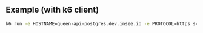 
## Example (with k6 client)

```bash
k6 run -e HOSTNAME=queen-api-postgres.dev.insee.io -e PROTOCOL=https script.js
```